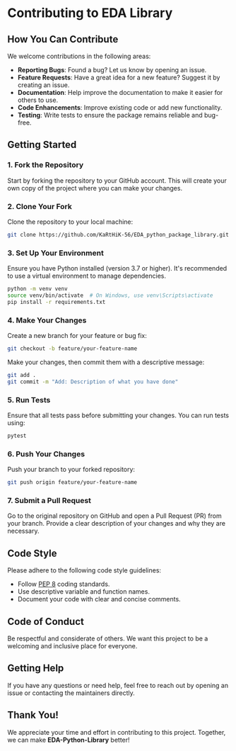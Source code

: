 # Contributing to EDA Library

## How You Can Contribute

We welcome contributions in the following areas:

- **Reporting Bugs**: Found a bug? Let us know by opening an issue.
- **Feature Requests**: Have a great idea for a new feature? Suggest it by creating an issue.
- **Documentation**: Help improve the documentation to make it easier for others to use.
- **Code Enhancements**: Improve existing code or add new functionality.
- **Testing**: Write tests to ensure the package remains reliable and bug-free.

## Getting Started

### 1. Fork the Repository

Start by forking the repository to your GitHub account. This will create your own copy of the project where you can make your changes.

### 2. Clone Your Fork

Clone the repository to your local machine:

```bash
git clone https://github.com/KaRtHiK-56/EDA_python_package_library.git
```

### 3. Set Up Your Environment

Ensure you have Python installed (version 3.7 or higher). It's recommended to use a virtual environment to manage dependencies.

```bash
python -m venv venv
source venv/bin/activate  # On Windows, use venv\Scripts\activate
pip install -r requirements.txt
```

### 4. Make Your Changes

Create a new branch for your feature or bug fix:

```bash
git checkout -b feature/your-feature-name
```

Make your changes, then commit them with a descriptive message:

```bash
git add .
git commit -m "Add: Description of what you have done"
```

### 5. Run Tests

Ensure that all tests pass before submitting your changes. You can run tests using:

```bash
pytest
```

### 6. Push Your Changes

Push your branch to your forked repository:

```bash
git push origin feature/your-feature-name
```

### 7. Submit a Pull Request

Go to the original repository on GitHub and open a Pull Request (PR) from your branch. Provide a clear description of your changes and why they are necessary.

## Code Style

Please adhere to the following code style guidelines:

- Follow [PEP 8](https://pep8.org/) coding standards.
- Use descriptive variable and function names.
- Document your code with clear and concise comments.

## Code of Conduct

Be respectful and considerate of others. We want this project to be a welcoming and inclusive place for everyone.

## Getting Help

If you have any questions or need help, feel free to reach out by opening an issue or contacting the maintainers directly.

## Thank You!

We appreciate your time and effort in contributing to this project. Together, we can make **EDA-Python-Library** better!

